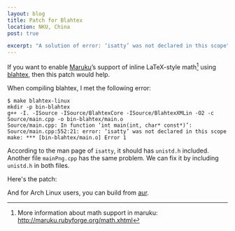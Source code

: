 ```yaml
---
layout: blog
title: Patch for Blahtex
location: NKU, China
post: true

excerpt: "A solution of error: ‘isatty’ was not declared in this scope"
---
```


If you want to enable [Maruku]’s support of inline LaTeX-style math[^1]
using [blahtex], then this patch would help.

[Maruku]: http://maruku.rubyforge.org
[blahtex]: http://gva.noekeon.org/blahtexml

When compiling blahtex, I met the following error:

    $ make blahtex-linux
    mkdir -p bin-blahtex
    g++ -I. -ISource -ISource/BlahtexCore -ISource/BlahtexXMLin -O2 -c
    Source/main.cpp -o bin-blahtex/main.o
    Source/main.cpp: In function ‘int main(int, char* const*)’:
    Source/main.cpp:552:21: error: ‘isatty’ was not declared in this scope
    make: *** [bin-blahtex/main.o] Error 1

According to the man page of `isatty`, it should has `unistd.h`
included. Another file `mainPng.cpp` has the same problem. We can fix it
by including `unistd.h` in both files.

Here's the patch:

<script src="https://gist.github.com/4050492.js"></script>

And for Arch Linux users, you can build from [aur](https://aur.archlinux.org/packages/blahtex).

[^1]: More information about math support in maruku: <http://maruku.rubyforge.org/math.xhtml>
